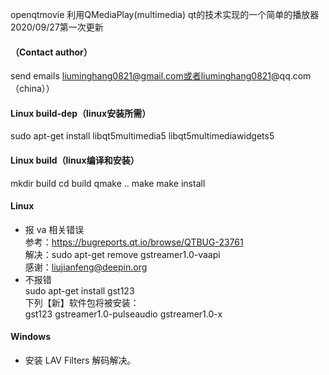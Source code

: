 openqtmovie
利用QMediaPlay(multimedia) qt的技术实现的一个简单的播放器
2020/09/27第一次更新

#### （Contact author）
send emails liuminghang0821@gmail.com或者liuminghang0821@qq.com（china））
#### Linux build-dep（linux安装所需）
sudo apt-get install libqt5multimedia5 libqt5multimediawidgets5
#### Linux build（linux编译和安装）
mkdir build
cd build
qmake ..
make 
make install

#### Linux
* 报 va 相关错误  
参考：https://bugreports.qt.io/browse/QTBUG-23761  
解决：sudo apt-get remove gstreamer1.0-vaapi  
感谢：liujianfeng@deepin.org
* 不报错  
    sudo apt-get install gst123  
    下列【新】软件包将被安装：  
    gst123 gstreamer1.0-pulseaudio gstreamer1.0-x  

#### Windows
* 安装 LAV Filters 解码解决。
